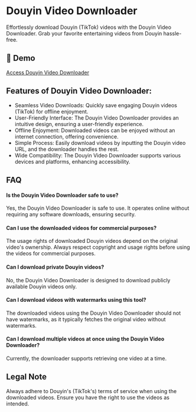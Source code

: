 # Douyin Video Downloader

Effortlessly download Douyin (TikTok) videos with the Douyin Video Downloader. Grab your favorite entertaining videos from Douyin hassle-free.

## 🔗 Demo

[Access Douyin Video Downloader](https://imgpanda.com/douyin-video-downloader/)

## Features of Douyin Video Downloader:

- Seamless Video Downloads: Quickly save engaging Douyin videos (TikTok) for offline enjoyment.
- User-Friendly Interface: The Douyin Video Downloader provides an intuitive design, ensuring a user-friendly experience.
- Offline Enjoyment: Downloaded videos can be enjoyed without an internet connection, offering convenience.
- Simple Process: Easily download videos by inputting the Douyin video URL, and the downloader handles the rest.
- Wide Compatibility: The Douyin Video Downloader supports various devices and platforms, enhancing accessibility.

## FAQ

#### Is the Douyin Video Downloader safe to use?

Yes, the Douyin Video Downloader is safe to use. It operates online without requiring any software downloads, ensuring security.

#### Can I use the downloaded videos for commercial purposes?

The usage rights of downloaded Douyin videos depend on the original video's ownership. Always respect copyright and usage rights before using the videos for commercial purposes.

#### Can I download private Douyin videos?

No, the Douyin Video Downloader is designed to download publicly available Douyin videos only.

#### Can I download videos with watermarks using this tool?

The downloaded videos using the Douyin Video Downloader should not have watermarks, as it typically fetches the original video without watermarks.

#### Can I download multiple videos at once using the Douyin Video Downloader?

Currently, the downloader supports retrieving one video at a time.

## Legal Note

Always adhere to Douyin's (TikTok's) terms of service when using the downloaded videos. Ensure you have the right to use the videos as intended.
